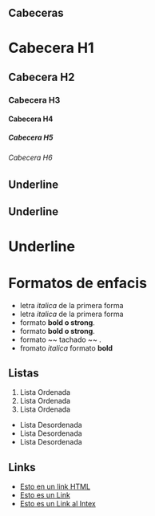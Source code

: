 ## Cabeceras
# Cabecera H1
## Cabecera H2
### Cabecera H3
#### Cabecera H4
##### Cabecera H5
###### Cabecera H6
## Underline 

Underline 
---------
Underline 
=========
# Formatos de enfacis 
- letra *italica* de la primera forma
- letra _italica_ de la primera forma
- formato **bold o strong**.
- formato __bold o strong__.
- formato ~~ tachado ~~ .
- fromato *italica* formato **bold**

## Listas
1. Lista Ordenada
2. Lista Ordenada
3. Lista Ordenada
- Lista Desordenada
- Lista Desordenada
- Lista Desordenada

## Links

- <a href= "http://www.google.com">Esto en un link HTML </a>
- [Esto es un Link ](http://www.google.com)
- [Esto es un Link al Intex](index.htm)
